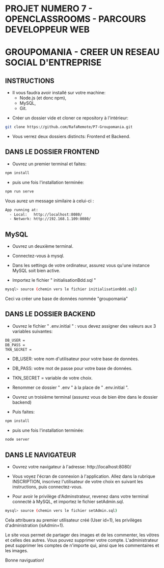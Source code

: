 # PROJET NUMERO 7 - OPENCLASSROOMS - PARCOURS DEVELOPPEUR WEB

# GROUPOMANIA - CREER UN RESEAU SOCIAL D'ENTREPRISE

## INSTRUCTIONS 

* Il vous faudra avoir installé sur votre machine:
    * Node.js (et donc npm),
    * MySQL,
    * Git.

- Créer un dossier vide et cloner ce repository à l'intérieur:

```bash
git clone https://github.com/RafaRemote/P7-Groupomania.git
```

- Vous verrez deux dossiers distincts: Frontend et Backend.

## DANS LE DOSSIER FRONTEND

- Ouvrez un premier terminal et faites:

```bash 
npm install
```

- puis une fois l'installation terminée:

```bash
npm run serve
```

Vous aurez un message similaire à celui-ci :

```bash
App running at:
  - Local:   http://localhost:8080/ 
  - Network: http://192.168.1.109:8080/
  ```

## MySQL

- Ouvrez un deuxième terminal.

- Connectez-vous à mysql.

- Dans les settings de votre ordinateur, assurez vous qu'une instance MySQL soit bien active.

- Importez le fichier " initialisationBdd.sql "

```bash
mysql> source (chemin vers le fichier initialisationBdd.sql)
```

Ceci va créer une base de données nommée "groupomania"

## DANS LE DOSSIER BACKEND

- Ouvrez le fichier " .env.initial " : vous devez assigner des valeurs aux 3 variables suivantes:

```bash
DB_USER = 
DB_PASS = 
TKN_SECRET = 
```

- DB_USER: votre nom d'utilisateur pour votre base de données.
- DB_PASS: votre mot de passe pour votre base de données.
- TKN_SECRET = variable de votre choix.

- Renommer ce dossier " .env " à la place de " .env.initial ".

- Ouvrez un troisième terminal (assurez vous de bien être dans le dossier backend)

- Puis faites:

```bash
npm install
```

- puis une fois l'installation terminée:

```bash
node server
```

## DANS LE NAVIGATEUR

- Ouvrez votre navigateur à l'adresse: http://localhost:8080/

- Vous voyez l'écran de connexion à l'application. Allez dans la rubrique INSCRIPTION, inscrivez l'utilisateur de votre choix en suivant les instructions, puis connectez-vous.

- Pour avoir le privilège d'Adminstrateur, revenez dans votre terminal connecté à MySQL, et importez le fichier setAdmin.sql. 

```bash
mysql> source (chemin vers le fichier setAdmin.sql)
```

Cela attribuera au premier utilisateur créé (User id=1), les privilèges d'administration (isAdmin=1).

Le site vous permet de partager des images et de les commenter, les vôtres et celles des autres. Vous pouvez supprimer votre compte. L'administrateur peut supprimer les comptes de n'importe qui, ainsi que les commentaires et les images.

Bonne naviguation!
